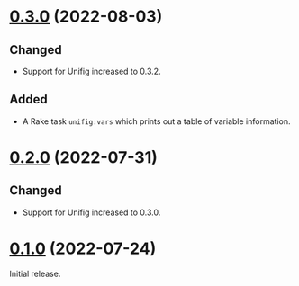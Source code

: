 # [0.3.0][] (2022-08-03)

## Changed

- Support for Unifig increased to 0.3.2.

## Added

- A Rake task `unifig:vars` which prints out a table of variable information.

# [0.2.0][] (2022-07-31)

## Changed

- Support for Unifig increased to 0.3.0.

# [0.1.0][] (2022-07-24)

Initial release.

[0.3.0]: https://github.com/AaronLasseigne/unifig-rails/compare/v0.2.0...v0.3.0
[0.2.0]: https://github.com/AaronLasseigne/unifig-rails/compare/v0.1.0...v0.2.0
[0.1.0]: https://github.com/AaronLasseigne/unifig-rails/compare/v0.0.0...v0.1.0
